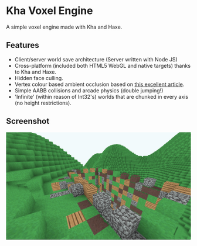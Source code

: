 # Kha Voxel Engine
A simple voxel engine made with Kha and Haxe.

## Features 

 - Client/server world save architecture (Server written with Node JS)
 - Cross-platform (included both HTML5 WebGL and native targets) thanks to Kha and Haxe.
 - Hidden face culling.
 - Vertex colour based ambient occlusion based on [this excellent article](https://0fps.net/2013/07/03/ambient-occlusion-for-minecraft-like-worlds/).
 - Simple AABB collisions and arcade physics (double jumping!)
 - 'Infinite' (within reason of Int32's) worlds that are chunked in every axis (no height restrictions).
 
## Screenshot

![Screenshot from the engine](/screenshot/ugly_castle.png)
